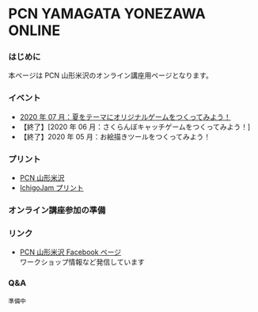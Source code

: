 # PCN YAMAGATA YONEZAWA ONLINE

### はじめに

本ページは PCN 山形米沢のオンライン講座用ページとなります。

### イベント

- [2020 年 07 月：夏をテーマにオリジナルゲームをつくってみよう！](https://forms.gle/fBd6sXh9QYHgc4G18)
- 【終了】[2020 年 06 月：さくらんぼキャッチゲームをつくってみよう！]
- 【終了】2020 年 05 月：お絵描きツールをつくってみよう！

### プリント

- [PCN 山形米沢](https://online.pcn-ymgt-yonezawa.club/print/)
- [IchigoJam プリント](https://ichigojam.github.io/print/ja/index.html)

### オンライン講座参加の準備

### リンク

- [PCN 山形米沢 Facebook ページ](https://www.facebook.com/PCNYonezawa/)  
  ワークショップ情報など発信しています

### Q&A

    準備中
